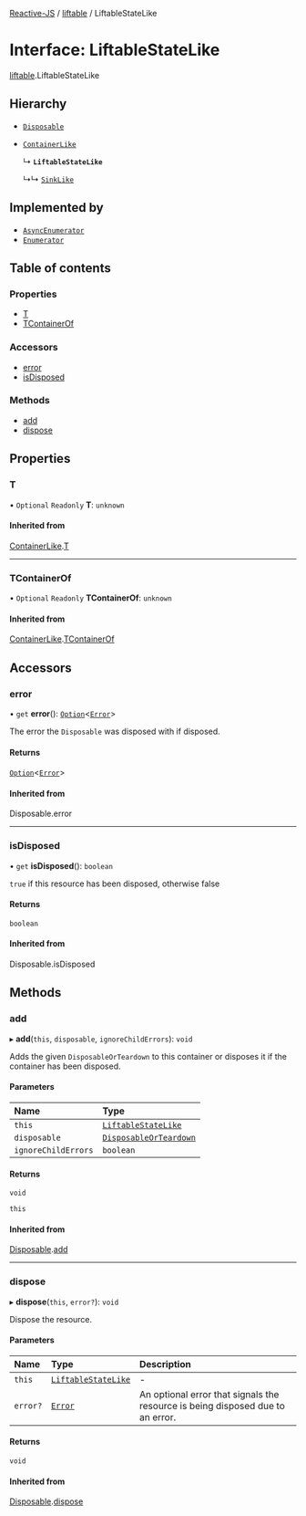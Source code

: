 [Reactive-JS](../README.md) / [liftable](../modules/liftable.md) / LiftableStateLike

# Interface: LiftableStateLike

[liftable](../modules/liftable.md).LiftableStateLike

## Hierarchy

- [`Disposable`](../classes/disposable.Disposable.md)

- [`ContainerLike`](container.ContainerLike.md)

  ↳ **`LiftableStateLike`**

  ↳↳ [`SinkLike`](source.SinkLike.md)

## Implemented by

- [`AsyncEnumerator`](../classes/asyncEnumerator.AsyncEnumerator.md)
- [`Enumerator`](../classes/enumerator.Enumerator.md)

## Table of contents

### Properties

- [T](liftable.LiftableStateLike.md#t)
- [TContainerOf](liftable.LiftableStateLike.md#tcontainerof)

### Accessors

- [error](liftable.LiftableStateLike.md#error)
- [isDisposed](liftable.LiftableStateLike.md#isdisposed)

### Methods

- [add](liftable.LiftableStateLike.md#add)
- [dispose](liftable.LiftableStateLike.md#dispose)

## Properties

### T

• `Optional` `Readonly` **T**: `unknown`

#### Inherited from

[ContainerLike](container.ContainerLike.md).[T](container.ContainerLike.md#t)

___

### TContainerOf

• `Optional` `Readonly` **TContainerOf**: `unknown`

#### Inherited from

[ContainerLike](container.ContainerLike.md).[TContainerOf](container.ContainerLike.md#tcontainerof)

## Accessors

### error

• `get` **error**(): [`Option`](../modules/option.md#option)<[`Error`](disposable.Error.md)\>

The error the `Disposable` was disposed with if disposed.

#### Returns

[`Option`](../modules/option.md#option)<[`Error`](disposable.Error.md)\>

#### Inherited from

Disposable.error

___

### isDisposed

• `get` **isDisposed**(): `boolean`

`true` if this resource has been disposed, otherwise false

#### Returns

`boolean`

#### Inherited from

Disposable.isDisposed

## Methods

### add

▸ **add**(`this`, `disposable`, `ignoreChildErrors`): `void`

Adds the given `DisposableOrTeardown` to this container or disposes it if the container has been disposed.

#### Parameters

| Name | Type |
| :------ | :------ |
| `this` | [`LiftableStateLike`](liftable.LiftableStateLike.md) |
| `disposable` | [`DisposableOrTeardown`](../modules/disposable.md#disposableorteardown) |
| `ignoreChildErrors` | `boolean` |

#### Returns

`void`

`this`

#### Inherited from

[Disposable](../classes/disposable.Disposable.md).[add](../classes/disposable.Disposable.md#add)

___

### dispose

▸ **dispose**(`this`, `error?`): `void`

Dispose the resource.

#### Parameters

| Name | Type | Description |
| :------ | :------ | :------ |
| `this` | [`LiftableStateLike`](liftable.LiftableStateLike.md) | - |
| `error?` | [`Error`](disposable.Error.md) | An optional error that signals the resource is being disposed due to an error. |

#### Returns

`void`

#### Inherited from

[Disposable](../classes/disposable.Disposable.md).[dispose](../classes/disposable.Disposable.md#dispose)
